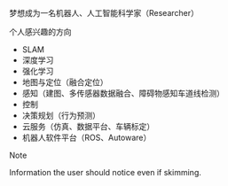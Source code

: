 梦想成为一名机器人、人工智能科学家（Researcher）

个人感兴趣的方向
- SLAM
- 深度学习
- 强化学习
- 地图与定位（融合定位）
- 感知（建图、多传感器数据融合、障碍物感知车道线检测）
- 控制
- 决策规划（行为预测）
- 云服务（仿真、数据平台、车辆标定）
- 机器人软件平台（ROS、Autoware）

> [!NOTE]
> Information the user should notice even if skimming.
